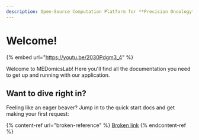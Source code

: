 ```yaml
---
description: Open-Source Computation Platform for **Precision Oncology**
---
```


# Welcome!

{% embed url="https://youtu.be/2030Pdgm3_4" %}

Welcome to MEDomicsLab! Here you'll find all the documentation you need to get up and running with our application.

## Want to dive right in?

Feeling like an eager beaver? Jump in to the quick start docs and get making your first request:

{% content-ref url="broken-reference" %}
[Broken link](broken-reference)
{% endcontent-ref %}
